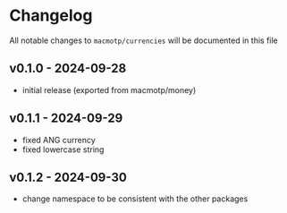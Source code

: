 # Changelog

All notable changes to `macmotp/currencies` will be documented in this file

## v0.1.0 - 2024-09-28

- initial release (exported from macmotp/money)

## v0.1.1 - 2024-09-29

- fixed ANG currency
- fixed lowercase string

## v0.1.2 - 2024-09-30

- change namespace to be consistent with the other packages
